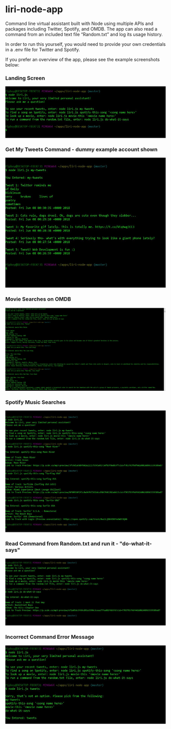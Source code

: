 # liri-node-app

Command line virtual assistant built with Node using multiple APIs and packages including Twitter, Spotify, and OMDB. The app can also read a command from an included text file “Random.txt” and log its usage history.

In order to run this yourself, you would need to provide your own credentials in a .env file for Twitter and Spotify.

If you prefer an overview of the app, please see the example screenshots below:

### Landing Screen
![Landing screen](https://github.com/CodeQuiver/liri-node-app/blob/master/app_walkthrough_screenshots/liriScreen1.JPG)

### Get My Tweets Command - dummy example account shown
![My Tweets Example](https://github.com/CodeQuiver/liri-node-app/blob/master/app_walkthrough_screenshots/liriScreenTweets.JPG)

### Movie Searches on OMDB
![Multiple Movie Searches](https://github.com/CodeQuiver/liri-node-app/blob/master/app_walkthrough_screenshots/liriScreenMovieSearches.JPG)

### Spotify Music Searches
![Spotify Music Searches](https://github.com/CodeQuiver/liri-node-app/blob/master/app_walkthrough_screenshots/liriScreenSpotifyMultipleCases.JPG)

### Read Command from Random.txt and run it - "do-what-it-says"
![do-what-it-says command run, reads command from Random.txt to Spotify a song and returns the Spotify search result](https://github.com/CodeQuiver/liri-node-app/blob/master/app_walkthrough_screenshots/liriScreenDo-What-It-Says.JPG)

### Incorrect Command Error Message
![Error Message](https://github.com/CodeQuiver/liri-node-app/blob/master/app_walkthrough_screenshots/liriScreenErrorMessage.JPG)
